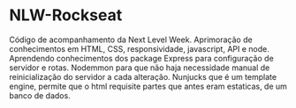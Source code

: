 # NLW-Rockseat
 Código de acompanhamento da Next Level Week. Aprimoração de conhecimentos em HTML, CSS, responsividade, javascript, API e node. Aprendendo conhecimentos dos package Express para configuração de servidor e rotas. Nodemmon para que não haja necessidade manual de reinicialização do servidor a cada alteração. Nunjucks que é um template engine, permite que o html requisite partes que antes eram estaticas, de um banco de dados.
